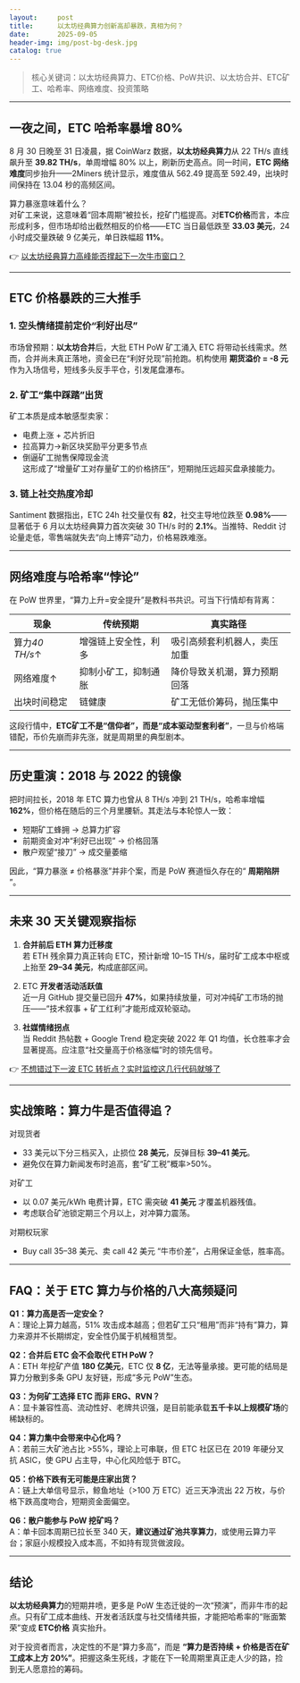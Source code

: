 ```yaml
---
layout:     post
title:      以太坊经典算力创新高却暴跌，真相为何？
date:       2025-09-05
header-img: img/post-bg-desk.jpg
catalog: true
---
```


> 核心关键词：以太坊经典算力、ETC价格、PoW共识、以太坊合并、ETC矿工、哈希率、网络难度、投资策略

---

## 一夜之间，ETC 哈希率暴增 80%

8 月 30 日晚至 31 日凌晨，据 CoinWarz 数据，**以太坊经典算力**从 22 TH/s 直线飙升至 **39.82 TH/s**，单周增幅 80% 以上，刷新历史高点。同一时间，**ETC 网络难度**同步抬升——2Miners 统计显示，难度值从 562.49 提高至 592.49，出块时间保持在 13.04 秒的高频区间。

算力暴涨意味着什么？  
对矿工来说，这意味着“回本周期”被拉长，挖矿门槛提高。对**ETC价格**而言，本应形成利多，但市场却给出截然相反的价格——ETC 当日最低跌至 **33.03 美元**，24 小时成交量跌破 9 亿美元，单日跌幅超 **11%**。

👉 [以太坊经典算力高峰能否撑起下一次牛市窗口？](https://okxdog.com/)

---

## ETC 价格暴跌的三大推手

### 1. 空头情绪提前定价“利好出尽”
市场曾预期：**以太坊合并**后，大批 ETH PoW 矿工涌入 ETC 将带动长线需求。然而，合并尚未真正落地，资金已在“利好兑现”前抢跑。机构使用 **期货溢价 = -8 元** 作为入场信号，短线多头反手平仓，引发尾盘瀑布。

### 2. 矿工“集中踩踏”出货
矿工本质是成本敏感型卖家：  
- 电费上涨 + 芯片折旧  
- 拉高算力→新区块奖励平分更多节点  
- 倒逼矿工抛售保障现金流  
这形成了“增量矿工对存量矿工的价格挤压”，短期抛压远超买盘承接能力。

### 3. 链上社交热度冷却
Santiment 数据指出，ETC 24h 社交量仅有 **82**，社交主导地位跌至 **0.98%**——显著低于 6 月以太坊经典算力首次突破 30 TH/s 时的 **2.1%**。当推特、Reddit 讨论量走低，零售端就失去“向上博弈”动力，价格易跌难涨。

---

## 网络难度与哈希率“悖论”

在 PoW 世界里，“算力上升=安全提升”是教科书共识。可当下行情却有背离：

| 现象 | 传统预期 | 真实路径 |
|------|---|---|
| 算力*40 TH/s*↑ | 增强链上安全性，利多 | 吸引高频套利机器人，卖压加重 |
| 网络难度↑ | 抑制小矿工，抑制通胀 | 降价导致关机潮，算力预期回落 |
| 出块时间稳定 | 链健康 | 矿工无低价筹码，抛压集中 |

这段行情中，**ETC矿工不是“信仰者”，而是“成本驱动型套利者”**，一旦与价格端错配，币价先崩而非先涨，就是周期里的典型剧本。

---

## 历史重演：2018 与 2022 的镜像

把时间拉长，2018 年 ETC 算力也曾从 8 TH/s 冲到 21 TH/s，哈希率增幅 **162%**，但价格在随后的三个月里腰斩。其走法与本轮惊人一致：

- 短期矿工蜂拥 → 总算力扩容  
- 前期资金对冲“利好已出现” → 价格回落  
- 散户观望“接刀” → 成交量萎缩

因此，“算力暴涨 ≠ 价格暴涨”并非个案，而是 PoW 赛道恒久存在的“ **周期陷阱** ”。

---

## 未来 30 天关键观察指标

1. **合并前后 ETH 算力迁移度**  
   若 ETH 残余算力真正转向 ETC，预计新增 10–15 TH/s，届时矿工成本中枢或上抬至 **29–34 美元**，构成底部区间。

2. ETC **开发者活动活跃值**  
   近一月 GitHub 提交量已回升 **47%**，如果持续放量，可对冲纯矿工市场的抛压——“技术叙事 + 矿工红利”才能形成双轮驱动。

3. **社媒情绪拐点**  
   当 Reddit 热帖数 + Google Trend 稳定突破 2022 年 Q1 均值，长仓胜率才会显著提高。应注意“社交量高于价格涨幅”时的领先信号。

👉 [不想错过下一波 ETC 转折点？实时监控这几行代码就够了](https://okxdog.com/)

---

## 实战策略：算力牛是否值得追？

对现货者  
- 33 美元以下分三档买入，止损位 **28 美元**，反弹目标 **39–41 美元**。  
- 避免仅在算力新闻发布时追高，套“矿工税”概率>50%。

对矿工  
- 以 0.07 美元/kWh 电费计算，ETC 需突破 **41 美元** 才覆盖机器残值。  
- 考虑联合矿池锁定期三个月以上，对冲算力震荡。

对期权玩家  
- Buy call 35–38 美元、卖 call 42 美元 “牛市价差”，占用保证金低，胜率高。

---

## FAQ：关于 ETC 算力与价格的八大高频疑问

**Q1：算力高是否一定安全？**  
A：理论上算力越高，51% 攻击成本越高；但若矿工只“租用”而非“持有”算力，算力来源并不长期绑定，安全性仍属于机械租赁型。

**Q2：合并后 ETC 会不会取代 ETH PoW？**  
A：ETH 年挖矿产值 **180 亿美元**，ETC 仅 **8 亿**，无法等量承接。更可能的结局是算力分散到多条 GPU 友好链，形成“多元 PoW”生态。

**Q3：为何矿工选择 ETC 而非 ERG、RVN？**  
A：显卡兼容性高、流动性好、老牌共识强，是目前能承载**五千卡以上规模矿场**的稀缺标的。

**Q4：算力集中会带来中心化吗？**  
A：若前三大矿池占比 >55%，理论上可串联，但 ETC 社区已在 2019 年硬分叉抗 ASIC，使 GPU 占主导，中心化风险低于 BTC。

**Q5：价格下跌有无可能是庄家出货？**  
A：链上大单信号显示，鲸鱼地址（>100 万 ETC）近三天净流出 22 万枚，与价格下跌高度吻合，短期资金面偏空。

**Q6：散户能参与 PoW 挖矿吗？**  
A：单卡回本周期已拉长至 340 天，**建议通过矿池共享算力**，或使用云算力平台；家庭小规模投入成本高，不如持有现货做波段。

---

## 结论

**以太坊经典算力**的短期井喷，更多是 PoW 生态迁徙的一次“预演”，而非牛市的起点。只有矿工成本曲线、开发者活跃度与社交情绪共振，才能把哈希率的“账面繁荣”变成 **ETC价格** 真实抬升。

对于投资者而言，决定性的不是“算力多高”，而是 **“算力是否持续 + 价格是否在矿工成本上方 20%”**。把握这条生死线，才能在下一轮周期里真正走人少的路，捡到无人愿意捡的筹码。